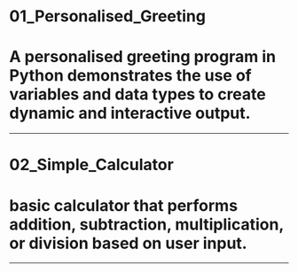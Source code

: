 # 01_Personalised_Greeting
# A personalised greeting program in Python demonstrates the use of variables and data types to create dynamic and interactive output.
-------------------------------------------------------------------------------------------------------------------------------------------------------
# 02_Simple_Calculator
# basic calculator that performs addition, subtraction, multiplication, or division based on user input.
-------------------------------------------------------------------------------------------------------------------------------------------------------
